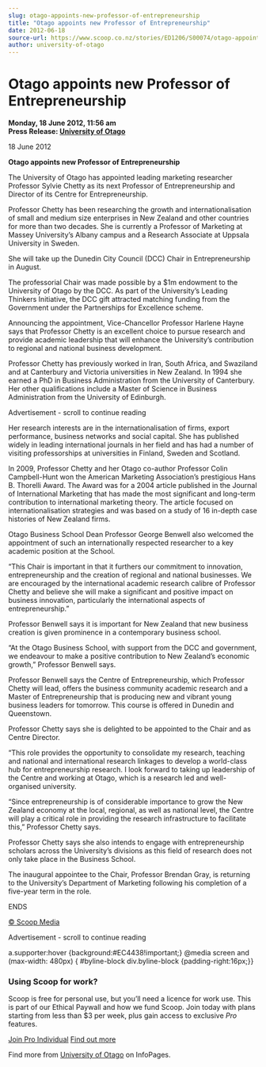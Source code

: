 ```yaml
---
slug: otago-appoints-new-professor-of-entrepreneurship
title: "Otago appoints new Professor of Entrepreneurship"
date: 2012-06-18
source-url: https://www.scoop.co.nz/stories/ED1206/S00074/otago-appoints-new-professor-of-entrepreneurship.htm
author: university-of-otago
---
```

Otago appoints new Professor of Entrepreneurship
================================================

**Monday, 18 June 2012, 11:56 am**  
**Press Release: [University of Otago](https://info.scoop.co.nz/University_of_Otago)**

18 June 2012

**Otago appoints new Professor of Entrepreneurship**

The University of Otago has appointed leading marketing researcher Professor Sylvie Chetty as its next Professor of Entrepreneurship and Director of its Centre for Entrepreneurship.

Professor Chetty has been researching the growth and internationalisation of small and medium size enterprises in New Zealand and other countries for more than two decades. She is currently a Professor of Marketing at Massey University’s Albany campus and a Research Associate at Uppsala University in Sweden.

She will take up the Dunedin City Council (DCC) Chair in Entrepreneurship in August.

The professorial Chair was made possible by a $1m endowment to the University of Otago by the DCC. As part of the University’s Leading Thinkers Initiative, the DCC gift attracted matching funding from the Government under the Partnerships for Excellence scheme.

Announcing the appointment, Vice-Chancellor Professor Harlene Hayne says that Professor Chetty is an excellent choice to pursue research and provide academic leadership that will enhance the University’s contribution to regional and national business development.

Professor Chetty has previously worked in Iran, South Africa, and Swaziland and at Canterbury and Victoria universities in New Zealand. In 1994 she earned a PhD in Business Administration from the University of Canterbury. Her other qualifications include a Master of Science in Business Administration from the University of Edinburgh.

Advertisement - scroll to continue reading





Her research interests are in the internationalisation of firms, export performance, business networks and social capital. She has published widely in leading international journals in her field and has had a number of visiting professorships at universities in Finland, Sweden and Scotland.

In 2009, Professor Chetty and her Otago co-author Professor Colin Campbell-Hunt won the American Marketing Association’s prestigious Hans B. Thorelli Award. The Award was for a 2004 article published in the Journal of International Marketing that has made the most significant and long-term contribution to international marketing theory. The article focused on internationalisation strategies and was based on a study of 16 in-depth case histories of New Zealand firms.

Otago Business School Dean Professor George Benwell also welcomed the appointment of such an internationally respected researcher to a key academic position at the School.

“This Chair is important in that it furthers our commitment to innovation, entrepreneurship and the creation of regional and national businesses. We are encouraged by the international academic research calibre of Professor Chetty and believe she will make a significant and positive impact on business innovation, particularly the international aspects of entrepreneurship.”

Professor Benwell says it is important for New Zealand that new business creation is given prominence in a contemporary business school.

“At the Otago Business School, with support from the DCC and government, we endeavour to make a positive contribution to New Zealand’s economic growth,” Professor Benwell says.

Professor Benwell says the Centre of Entrepreneurship, which Professor Chetty will lead, offers the business community academic research and a Master of Entrepreneurship that is producing new and vibrant young business leaders for tomorrow. This course is offered in Dunedin and Queenstown.

Professor Chetty says she is delighted to be appointed to the Chair and as Centre Director.

“This role provides the opportunity to consolidate my research, teaching and national and international research linkages to develop a world-class hub for entrepreneurship research. I look forward to taking up leadership of the Centre and working at Otago, which is a research led and well-organised university.

“Since entrepreneurship is of considerable importance to grow the New Zealand economy at the local, regional, as well as national level, the Centre will play a critical role in providing the research infrastructure to facilitate this,” Professor Chetty says.

Professor Chetty says she also intends to engage with entrepreneurship scholars across the University’s divisions as this field of research does not only take place in the Business School.

The inaugural appointee to the Chair, Professor Brendan Gray, is returning to the University’s Department of Marketing following his completion of a five-year term in the role.

ENDS

[© Scoop Media](http://www.scoop.co.nz/about/terms.html)  

Advertisement - scroll to continue reading



a.supporter:hover {background:#EC4438!important;} @media screen and (max-width: 480px) { #byline-block div.byline-block {padding-right:16px;}}

### Using Scoop for work?

Scoop is free for personal use, but you’ll need a licence for work use. This is part of our Ethical Paywall and how we fund Scoop. Join today with plans starting from less than $3 per week, plus gain access to exclusive _Pro_ features.  
  
[Join Pro Individual](https://pro.scoop.co.nz/Individual/?from=ProIn24) [Find out more](https://pro.scoop.co.nz/using-scoop-for-work/?from=ProIn24)

Find more from [University of Otago](https://info.scoop.co.nz/University_of_Otago) on InfoPages.